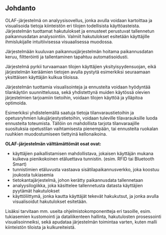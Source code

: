 ## Johdanto


OLAF-järjestelmä on analyysisovellus, jonka avulla voidaan kartoittaa ja visualisoida tietoja kiinteistön eri tilojen todellisista käyttöasteista. Järjestelmän tuottamat hakutulokset ja ennusteet perustuvat tallennetun paikannusdatan analysointiin. Valmiit hakutulokset esitetään käyttäjille ihmislukijalle intuitiivisessa visuaalisessa muodossa.

Järjestelmään kuuluvan paikannusjärjestelmän hoitama paikannusdatan keruu, filtteröinti ja tallentaminen tapahtuu automatisoidusti.

Järjestelmä pyrkii turvaamaan tilojen käyttäjien yksityisyydensuojan, eikä järjestelmän keräämien tietojen avulla pystytä esimerkiksi seuraamaan yksittäisen käyttäjän kulkua tiloissa.

Järjestelmän tuottamia visualisointeja ja ennusteita voidaan hyödyntää tilankäytön suunnittelussa, sekä yhdistettynä muiden käytössä olevien järjestelmien tarjoamiin tietoihin, voidaan tilojen käyttöä ja ylläpitoa optimoida.

Esimerkiksi yhdistelemällä saatuja tietoja tilanvaraustietoihin ja opetusryhmien lukujärjestystietoihin, voidaan tuleville tilavarauksille luoda ennusteita toteumista. Tällöin on mahdollista tarjota tilanvaraajille suosituksia opetustilan vaihtamisesta pienempään, tai ennusteita ruokalan ruuhkien muodostumiseen tiettyinä kellonaikoina.

**OLAF-järjestelmän välttämättömät osat ovat:**
- käyttäjien paikallistamisen mahdollistava, jokaisen käyttäjän mukana kulkeva pienikokoinen etäluettava tunnistin. (esim. RFID tai Bluetooth Smart)
- tunnistimien etäluvusta vastaava sisätilapaikannusverkko, joka koostuu joukosta tukiasemia
- tietokantajärjestelmä, johon kerätty paikannusdata tallennetaan
- analyysilogiikka, joka käsittelee tallennetusta datasta käyttäjien pyytämät hakutulokset
- käyttöliittymä, jonka kautta käyttäjät tekevät hakukutsut, ja jonka avulla visualisoidut hakutulokset esitetään.

Lisäksi tarvitaan mm. useita ohjelmistokomponentteja eri tasoille, esim. tukiasemien kustomointi ja dataliikenteen hallinta, hakutulosten prosessointi visualisoinneiksi, sekä apudataa järjestelmän toimintaa varten, kuten malli kiinteistön tiloista ja kulkureiteistä.